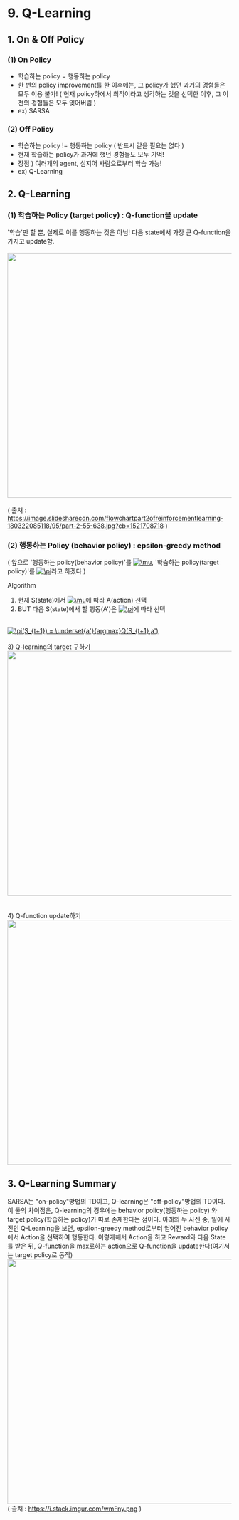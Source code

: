 # 9. Q-Learning

## 1. On & Off Policy
### (1) On Policy
- 학습하는 policy = 행동하는 policy
- 한 번의 policy improvement를 한 이후에는, 그 policy가 했던 과거의 경험들은 모두 이용 불가! ( 현재 policy하에서 최적이라고 생각하는 것을 선택한 이후,
그 이전의 경험들은 모두 잊어버림 )
- ex) SARSA

### (2) Off Policy
- 학습하는 policy != 행동하는 policy ( 반드시 같을 필요는 없다 )
- 현재 학습하는 policy가 과거에 했던 경험들도 모두 기억!
- 장점 ) 여러개의 agent, 심지어 사람으로부터 학습 가능!
- ex) Q-Learning

## 2. Q-Learning
### (1) 학습하는 Policy (target policy) : Q-function을 update
'학습'만 할 뿐, 실제로 이를 행동하는 것은 아님! 다음 state에서 가장 큰 Q-function을 가지고 update함.
</br></br>
<img src="https://image.slidesharecdn.com/flowchartpart2ofreinforcementlearning-180322085118/95/part-2-55-638.jpg?cb=1521708718" width="550" /> </br>
</br>
( 출처 : https://image.slidesharecdn.com/flowchartpart2ofreinforcementlearning-180322085118/95/part-2-55-638.jpg?cb=1521708718 )
</br>

### (2) 행동하는 Policy (behavior policy) : epsilon-greedy method
( 앞으로 '행동하는 policy(behavior policy)'를 <a href="https://www.codecogs.com/eqnedit.php?latex=\mu" target="_blank"><img src="https://latex.codecogs.com/gif.latex?\mu" title="\mu" /></a>,
'학습하는 policy(target policy)'를 <a href="https://www.codecogs.com/eqnedit.php?latex=\pi" target="_blank"><img src="https://latex.codecogs.com/gif.latex?\pi" title="\pi" /></a>라고 하겠다 ) </br>

Algorithm
1) 현재 S(state)에서 <a href="https://www.codecogs.com/eqnedit.php?latex=\mu" target="_blank"><img src="https://latex.codecogs.com/gif.latex?\mu" title="\mu" /></a>에 따라 A(action) 선택
2) BUT 다음 S(state)에서 할 행동(A')은 <a href="https://www.codecogs.com/eqnedit.php?latex=\pi" target="_blank"><img src="https://latex.codecogs.com/gif.latex?\pi" title="\pi" /></a>에 따라 선택
</br>
<a href="https://www.codecogs.com/eqnedit.php?latex=\pi(S_{t&plus;1})&space;=&space;\underset{a'}{argmax}Q(S_{t&plus;1},a')" target="_blank"><img src="https://latex.codecogs.com/gif.latex?\pi(S_{t&plus;1})&space;=&space;\underset{a'}{argmax}Q(S_{t&plus;1},a')" title="\pi(S_{t+1}) = \underset{a'}{argmax}Q(S_{t+1},a')" /></a>
</br></br>
3) Q-learning의 target 구하기
</br>
<img src="https://t1.daumcdn.net/cfile/tistory/997CA13B5A649C642D" width="550" /> </br>
</br></br>
4) Q-function update하기
<img src="https://t1.daumcdn.net/cfile/tistory/99FA743A5A64A2CD29" width="550" /> </br>

## 3. Q-Learning Summary
SARSA는 "on-policy"방법의 TD이고, Q-learning은 "off-policy"방법의 TD이다. 이 둘의 차이점은, Q-learning의 경우에는 behavior policy(행동하는 policy)
와 target policy(학습하는 policy)가 따로 존재한다는 점이다. 아래의 두 사진 중, 밑에 사진인 Q-Learning을 보면, epsilon-greedy method로부터 얻어진 behavior policy에서 Action을 선택하여 행동한다. 
이렇게해서 Action을 하고 Reward와 다음 State를 받은 뒤, Q-function을 max로하는 action으로 Q-function을 update한다(여기서는 target policy로 동작)
<img src="https://i.stack.imgur.com/wmFny.png" width="550" /> </br>
( 출처 : https://i.stack.imgur.com/wmFny.png )

